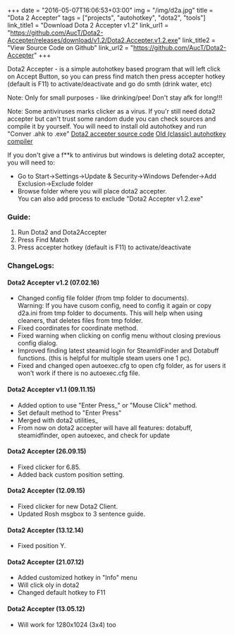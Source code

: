 +++
date = "2016-05-07T16:06:53+03:00"
img = "/img/d2a.jpg"
title = "Dota 2 Accepter"
tags = ["projects", "autohotkey", "dota2", "tools"]
link_title1 = "Download Dota 2 Accepter v1.2"
link_url1 = "https://github.com/AucT/Dota2-Accepter/releases/download/v1.2/Dota2.Accepter.v1.2.exe"
link_title2 = "View Source Code on Github"
link_url2 = "https://github.com/AucT/Dota2-Accepter"
+++

Dota2 Accepter - is a simple autohotkey based program that will left click on Accept Button, so you can press find match then press accepter hotkey (default is F11) to activate/deactivate and go do smth (drink water, etc)

<span class="warning">Note:</span> Only for small purposes - like drinking/pee! Don't stay afk for long!!!

<span class="warning">Note:</span> Some antiviruses marks clicker as a virus. If you'r still need dota2 accepter but can't trust some random dude you can check sources and compile it by yourself. You will need to install old autohotkey and run "Conver .ahk to .exe"
[Dota2 accepter source code](https://github.com/AucT/Dota2-Accepter)
[Old (classic) autohotkey compiler](https://autohotkey.com/board/topic/86134-autohotkey-10-classic-and-basic-versions/)

If you don't give a f**k to antivirus but windows is deleting dota2 accepter, you will need to:

* Go to Start->Settings->Update & Security->Windows Defender->Add Exclusion->Exclude folder
* Browse folder where you will place dota2 accepter.  
You can also add process to exclude "Dota2 Accepter v1.2.exe"

### Guide:

1. Run Dota2 and Dota2Accepter
2. Press Find Match
3. Press accepter hotkey (default is F11) to activate/deactivate
   

### ChangeLogs:

#### Dota2 Accepter v1.2 (07.02.16)


* Changed config file folder (from tmp folder to documents).  
Warning: If you have cusom config, need to config it again or copy d2a.ini from tmp folder to documents.
This will help when using cleaners, that deletes files from tmp folder.
* Fixed coordinates for coordinate method.
* Fixed warning when clicking on config menu without closing previous config dialog.
* Improved finding latest steamid login for SteamIdFinder and Dotabuff functions. (this is helpful for multiple steam users one 1 pc).
* Fixed and changed open autoexec.cfg to open cfg folder, as for users it won't work if there is no autoexec.cfg file.

#### Dota2 Accepter v1.1 (09.11.15)
* Added option to use "Enter Press_" or "Mouse Click" method.
* Set default method to "Enter Press"
* Merged with dota2 utilities_
* From now on dota2 accepter will have all features:
dotabuff, steamidfinder, open autoexec, and check for update


#### Dota2 Accepter (26.09.15)
* Fixed clicker for 6.85.
* Added back custom position setting.

#### Dota2 Accepter (12.09.15)
* Fixed clicker for new Dota2 Client.
* Updated Rosh msgbox to 3 sentence guide.

#### Dota2 Accepter (13.12.14)
* Fixed position Y.

#### Dota2 Accepter (21.07.12)
* Added customized hotkey in "Info" menu
* Will click oly in dota2
* Changed default hotkey to F11

#### Dota2 Accepter (13.05.12)
* Will work for 1280x1024 (3x4) too